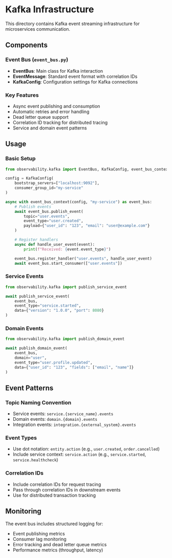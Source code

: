 # Kafka Infrastructure

This directory contains Kafka event streaming infrastructure for microservices communication.

## Components

### Event Bus (`event_bus.py`)
- **EventBus**: Main class for Kafka interaction
- **EventMessage**: Standard event format with correlation IDs
- **KafkaConfig**: Configuration settings for Kafka connections

### Key Features
- Async event publishing and consumption
- Automatic retries and error handling
- Dead letter queue support
- Correlation ID tracking for distributed tracing
- Service and domain event patterns

## Usage

### Basic Setup
```python
from observability.kafka import EventBus, KafkaConfig, event_bus_context

config = KafkaConfig(
    bootstrap_servers=["localhost:9092"],
    consumer_group_id="my-service"
)

async with event_bus_context(config, "my-service") as event_bus:
    # Publish events
    await event_bus.publish_event(
        topic="user.events",
        event_type="user.created",
        payload={"user_id": "123", "email": "user@example.com"}
    )

    # Register handlers
    async def handle_user_event(event):
        print(f"Received: {event.event_type}")

    event_bus.register_handler("user.events", handle_user_event)
    await event_bus.start_consumer(["user.events"])
```

### Service Events
```python
from observability.kafka import publish_service_event

await publish_service_event(
    event_bus,
    event_type="service.started",
    data={"version": "1.0.0", "port": 8080}
)
```

### Domain Events
```python
from observability.kafka import publish_domain_event

await publish_domain_event(
    event_bus,
    domain="user",
    event_type="user.profile.updated",
    data={"user_id": "123", "fields": ["email", "name"]}
)
```

## Event Patterns

### Topic Naming Convention
- Service events: `service.{service_name}.events`
- Domain events: `domain.{domain}.events`
- Integration events: `integration.{external_system}.events`

### Event Types
- Use dot notation: `entity.action` (e.g., `user.created`, `order.cancelled`)
- Include service context: `service.action` (e.g., `service.started`, `service.healthcheck`)

### Correlation IDs
- Include correlation IDs for request tracing
- Pass through correlation IDs in downstream events
- Use for distributed transaction tracking

## Monitoring

The event bus includes structured logging for:
- Event publishing metrics
- Consumer lag monitoring
- Error tracking and dead letter queue metrics
- Performance metrics (throughput, latency)
